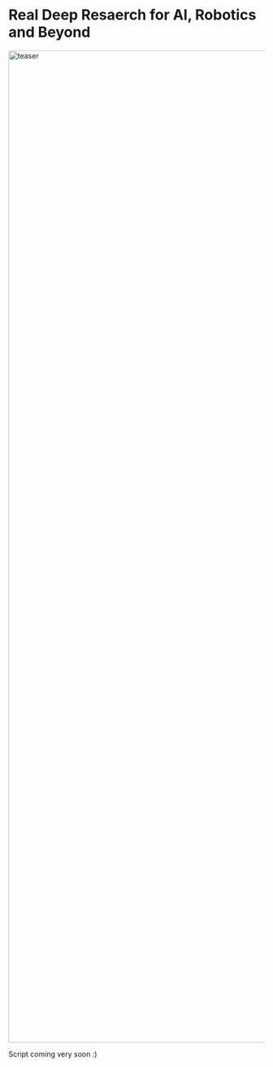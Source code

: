 # Real Deep Resaerch for AI, Robotics and Beyond

<img width="4335" height="1952" alt="teaser" src="https://github.com/user-attachments/assets/8af54ece-055e-4691-b2a1-7a991e00c115" />

Script coming very soon :)
